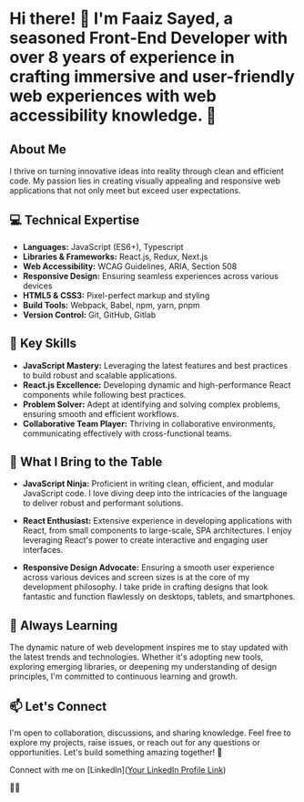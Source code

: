 # Hi there! 👋 I'm Faaiz Sayed, a seasoned Front-End Developer with over 8 years of experience in crafting immersive and user-friendly web experiences with web accessibility knowledge. 🚀

## About Me
I thrive on turning innovative ideas into reality through clean and efficient code. My passion lies in creating visually appealing and responsive web applications that not only meet but exceed user expectations.

## 💻 Technical Expertise
- **Languages:** JavaScript (ES6+), Typescript
- **Libraries & Frameworks:** React.js, Redux, Next.js
- **Web Accessibility:** WCAG Guidelines, ARIA, Section 508
- **Responsive Design:** Ensuring seamless experiences across various devices
- **HTML5 & CSS3:** Pixel-perfect markup and styling
- **Build Tools:** Webpack, Babel, npm, yarn, pnpm
- **Version Control:** Git, GitHub, Gitlab

## 🚀 Key Skills
- **JavaScript Mastery:** Leveraging the latest features and best practices to build robust and scalable applications.
- **React.js Excellence:** Developing dynamic and high-performance React components while following best practices.
- **Problem Solver:** Adept at identifying and solving complex problems, ensuring smooth and efficient workflows.
- **Collaborative Team Player:** Thriving in collaborative environments, communicating effectively with cross-functional teams.

## 🚀 What I Bring to the Table

- **JavaScript Ninja:** Proficient in writing clean, efficient, and modular JavaScript code. I love diving deep into the intricacies of the language to deliver robust and performant solutions.

- **React Enthusiast:** Extensive experience in developing applications with React, from small components to large-scale, SPA architectures. I enjoy leveraging React's power to create interactive and engaging user interfaces.

- **Responsive Design Advocate:** Ensuring a smooth user experience across various devices and screen sizes is at the core of my development philosophy. I take pride in crafting designs that look fantastic and function flawlessly on desktops, tablets, and smartphones.

## 🌱 Always Learning

The dynamic nature of web development inspires me to stay updated with the latest trends and technologies. Whether it's adopting new tools, exploring emerging libraries, or deepening my understanding of design principles, I'm committed to continuous learning and growth.

## 📫 Let's Connect

I'm open to collaboration, discussions, and sharing knowledge. Feel free to explore my projects, raise issues, or reach out for any questions or opportunities. Let's build something amazing together! 🚀

Connect with me on [LinkedIn]([Your LinkedIn Profile Link](https://www.linkedin.com/in/sayed-faaiz-shah-31050823b/))

🚀✨
